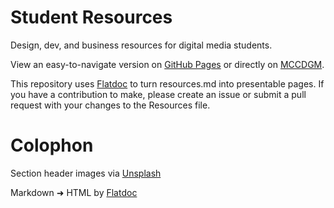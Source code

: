 # Student Resources

Design, dev, and business resources for digital media students.

View an easy-to-navigate version on [GitHub Pages](http://mccdgm.github.io/student-resources/) or directly on [MCCDGM](http://mccdgm.net).

This repository uses [Flatdoc](https://github.com/rstacruz/flatdoc) to turn resources.md into presentable pages. If you have a contribution to make, please create an issue or submit a pull request with your changes to the Resources file.

# Colophon

Section header images via [Unsplash](http://www.unsplash.com/)

Markdown ➜ HTML by [Flatdoc](https://github.com/rstacruz/flatdoc)
